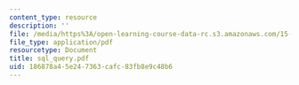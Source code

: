 ```yaml
---
content_type: resource
description: ''
file: /media/https%3A/open-learning-course-data-rc.s3.amazonaws.com/15-564-information-technology-i-spring-2003/186878a45e247363cafc83fb8e9c48b6_sql_query.pdf
file_type: application/pdf
resourcetype: Document
title: sql_query.pdf
uid: 186878a4-5e24-7363-cafc-83fb8e9c48b6
---
```

